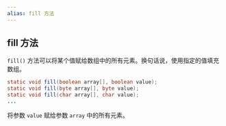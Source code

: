 ```yaml
---
alias: fill 方法
---
```


## fill 方法

`fill()` 方法可以将某个值赋给数组中的所有元素。换句话说，使用指定的值填充数组。

```java
static void fill(boolean array[], boolean value);
static void fill(byte array[], byte value);
static void fill(char array[], char value);
...
```

将参数 `value` 赋给参数 `array` 中的所有元素。

